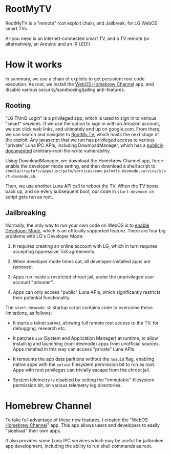 # RootMyTV

RootMyTV is a "remote" root exploit chain, and Jailbreak, for LG WebOS smart TVs.

All you need is an internet-connected smart TV, and a TV remote (or alternatively, an Arduino and an IR LED!).

# How it works

In summary, we use a chain of exploits to get persistent root code execution.
As root, we install the [WebOS Homebrew Channel](https://github.com/DavidBuchanan314/webos-homebrew-channel) app, and disable various
security/sandboxing/jailing anti-features.

## Rooting

"LG ThinQ Login" is a privileged app, which is used to sign in to various "smart" services.
If we use the option to sign in with an Amazon account, we can click web links, and
ultimately end up on google.com. From there, we can search and navigate to [RootMy.TV](https://rootmy.tv),
which hosts the next stage of the exploit. Any javascript that we run has privileged access
to various "private" Luna IPC APIs, including DownloadManager, which has a [publicly documented](https://blog.recurity-labs.com/2021-02-03/webOS_Pt1.html)
arbitrary-root-file-write vulnerability.

Using DownloadManager, we download the Homebrew Channel app, force-enable the developer mode setting, and then
download a shell script to `/media/cryptofs/apps/usr/palm/services/com.palmdts.devmode.service/start-devmode.sh`.

Then, we use another Luna API call to reboot the TV. When the TV boots back up, and on
every subsequent boot, our code in `start-devmode.sh` script gets run as root.

## Jailbreaking

Normally, the only way to run your own code on WebOS is to [enable Developer Mode](https://webostv.developer.lge.com/develop/app-test),
which is an officially supported feature. There are four big problems with LG's
Developer Mode:

1. It requires creating an online account with LG, which in turn requires accepting oppressive ToS agreements.

2. When developer mode times out, all developer-installed apps are removed.

3. Apps run inside a restricted chroot jail, under the unprivileged user account "prisoner".

4. Apps can only access "public" Luna APIs, which significantly restricts their potential functionality.

The `start-devmode.sh` startup script contains code to overcome these limitations, as follows:

 - It starts a telnet server, allowing full remote root access to the TV, for debugging, research etc.

 - It patches `sam` (System and Application Manager) at runtime, to allow installing and launching (non-devmode) apps from unofficial sources. Apps installed in this way can access "private" Luna APIs.

 - It remounts the app data paritions without the `nosuid` flag, enabling native apps with the `setuid` filesystem permission bit to run as root. Apps with root privileges can trivially escape from the chroot jail.

 - System telemetry is disabled by setting the "immutable" filesystem permission bit, on various telemetry log directories.

# Homebrew Channel

To take full advantage of these new features, I created the "[WebOS Homebrew Channel](https://github.com/DavidBuchanan314/webos-homebrew-channel)" app.
This app allows users and developers to easily "sideload" their own apps.

It also
provides some Luna IPC services which may be useful for jailbroken app development, including
the ability to run shell commands as root.
